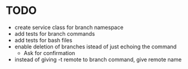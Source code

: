 # TODO

- create service class for branch namespace
- add tests for branch commands
- add tests for bash files
- enable deletion of branches istead of just echoing the command
  - Ask for confirmation  
- instead of giving -t remote to branch command, give remote name